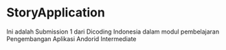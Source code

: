 # StoryApplication
Ini adalah Submission 1
dari Dicoding Indonesia
dalam modul pembelajaran
Pengembangan Aplikasi Andorid Intermediate
